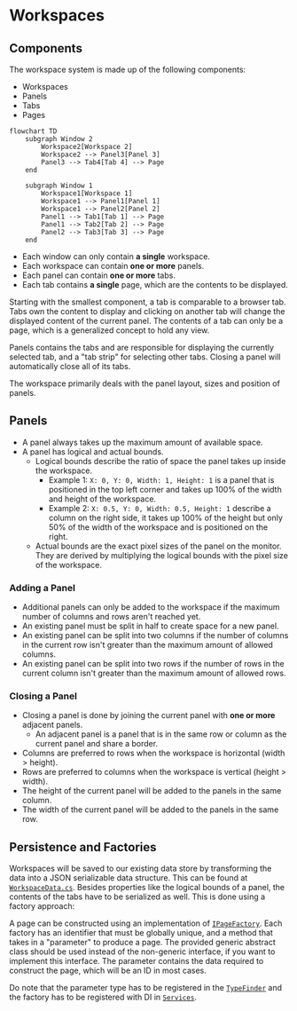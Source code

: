 # Workspaces

## Components

The workspace system is made up of the following components:

- Workspaces
- Panels
- Tabs
- Pages

```mermaid
flowchart TD
    subgraph Window 2
        Workspace2[Workspace 2]
        Workspace2 --> Panel3[Panel 3]
        Panel3 --> Tab4[Tab 4] --> Page
    end

    subgraph Window 1
        Workspace1[Workspace 1]
        Workspace1 --> Panel1[Panel 1]
        Workspace1 --> Panel2[Panel 2]
        Panel1 --> Tab1[Tab 1] --> Page
        Panel1 --> Tab2[Tab 2] --> Page
        Panel2 --> Tab3[Tab 3] --> Page
    end
```

- Each window can only contain **a single** workspace.
- Each workspace can contain **one or more** panels.
- Each panel can contain **one or more** tabs.
- Each tab contains **a single** page, which are the contents to be displayed.

Starting with the smallest component, a tab is comparable to a browser tab. Tabs own the content to display and clicking on another tab will change the displayed content of the current panel. The contents of a tab can only be a page, which is a generalized concept to hold any view.

Panels contains the tabs and are responsible for displaying the currently selected tab, and a "tab strip" for selecting other tabs. Closing a panel will automatically close all of its tabs.

The workspace primarily deals with the panel layout, sizes and position of panels.

## Panels

- A panel always takes up the maximum amount of available space.
- A panel has logical and actual bounds.
  - Logical bounds describe the ratio of space the panel takes up inside the workspace.
    - Example 1: `X: 0, Y: 0, Width: 1, Height: 1` is a panel that is positioned in the top left corner and takes up 100% of the width and height of the workspace.
    - Example 2: `X: 0.5, Y: 0, Width: 0.5, Height: 1` describe a column on the right side, it takes up 100% of the height but only 50% of the width of the workspace and is positioned on the right.
  - Actual bounds are the exact pixel sizes of the panel on the monitor. They are derived by multiplying the logical bounds with the pixel size of the workspace.

### Adding a Panel

- Additional panels can only be added to the workspace if the maximum number of columns and rows aren't reached yet.
- An existing panel must be split in half to create space for a new panel.
- An existing panel can be split into two columns if the number of columns in the current row isn't greater than the maximum amount of allowed columns.
- An existing panel can be split into two rows if the number of rows in the current column isn't greater than the maximum amount of allowed rows.

### Closing a Panel

- Closing a panel is done by joining the current panel with **one or more** adjacent panels.
    - An adjacent panel is a panel that is in the same row or column as the current panel and share a border.
- Columns are preferred to rows when the workspace is horizontal (width > height).
- Rows are preferred to columns when the workspace is vertical (height > width).
- The height of the current panel will be added to the panels in the same column.
- The width of the current panel will be added to the panels in the same row.

## Persistence and Factories

Workspaces will be saved to our existing data store by transforming the data into a JSON serializable data structure. This can be found at [`WorkspaceData.cs`](../../../src/NexusMods.App.UI/WorkspaceSystem/DataStore/WorkspaceData.cs). Besides properties like the logical bounds of a panel, the contents of the tabs have to be serialized as well. This is done using a factory approach:

A page can be constructed using an implementation of [`IPageFactory`](../../../src/NexusMods.App.UI/WorkspaceSystem/Page/IPageFactory.cs). Each factory has an identifier that must be globally unique, and a method that takes in a "parameter" to produce a page. The provided generic abstract class should be used instead of the non-generic interface, if you want to implement this interface. The parameter contains the data required to construct the page, which will be an ID in most cases.

Do note that the parameter type has to be registered in the [`TypeFinder`](../../../src/NexusMods.App.UI/TypeFinder.cs) and the factory has to be registered with DI in [`Services`](../../../src/NexusMods.App.UI/Services.cs).
